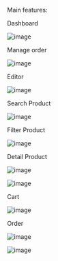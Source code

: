 Main features:

Dashboard

![image](https://user-images.githubusercontent.com/91748322/225535619-10c1dadf-42be-4e8d-8e06-22be925b96de.png)

Manage order

![image](https://user-images.githubusercontent.com/91748322/225535699-a35c37e0-d76e-4356-9501-220adc07ce54.png)

Editor

![image](https://user-images.githubusercontent.com/91748322/225535784-a402d8a5-8fce-4e0c-9f3f-5faa83b8c0d7.png)


Search Product

![image](https://user-images.githubusercontent.com/91748322/225534816-54a8d6a7-da39-462c-84db-d4d40a341375.png)

Filter Product

![image](https://user-images.githubusercontent.com/91748322/225534934-d9f78f75-96da-4fc5-9636-7b5637973ad6.png)

Detail Product

![image](https://user-images.githubusercontent.com/91748322/225535046-23057f33-b65c-4b02-8343-9f82eb54d259.png)

![image](https://user-images.githubusercontent.com/91748322/225535123-ef4000ee-6ca0-43bb-b8c2-230d92d9d51e.png)

Cart

![image](https://user-images.githubusercontent.com/91748322/225535232-80de31ab-9462-4c50-a27b-5c8cd73a572f.png)

Order

![image](https://user-images.githubusercontent.com/91748322/225535470-f84a8d38-d935-49f0-8c28-3b0973594f97.png)

![image](https://user-images.githubusercontent.com/91748322/225535531-44dd91b4-15cb-4f3b-bc0d-a51f57293c49.png)
